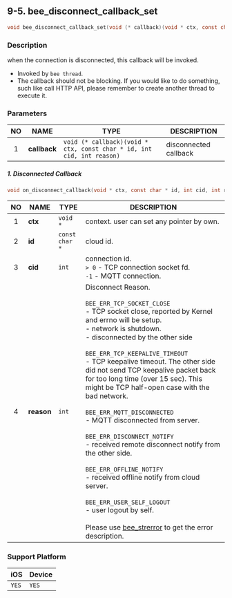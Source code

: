 ## 9-5. bee_disconnect_callback_set

```c
void bee_disconnect_callback_set(void (* callback)(void * ctx, const char * id, int cid, int reason));
```

### Description

when the connection is disconnected, this callback will be invoked.

* Invoked by `bee thread`.
* The callback should not be blocking. If you would like to do something, such like call HTTP API, please remember to create another thread to execute it.

### Parameters

| NO | NAME | TYPE | DESCRIPTION |
| :--: | -- | -- | -- |
| 1 | **callback** | `void (* callback)(void * ctx, const char * id, int cid, int reason)` | disconnected callback |

##### 1. Disconnected Callback

```c
void on_disconnect_callback(void * ctx, const char * id, int cid, int reason);
```
| NO | NAME | TYPE | DESCRIPTION |
| :--: | -- | -- | -- |
| 1 | **ctx** | `void *` | context. user can set any pointer by own. |
| 2 | **id** | `const char *` | cloud id. |
| 3 | **cid** | `int` | connection id.<br> `> 0` - TCP connection socket fd.<br> `-1` - MQTT connection. |
| 4 | **reason** | `int` | Disconnect Reason.<br><br> `BEE_ERR_TCP_SOCKET_CLOSE`<br> - TCP socket close, reported by Kernel and errno will be setup.<br> - network is shutdown.<br> - disconnected by the other side<br><br> `BEE_ERR_TCP_KEEPALIVE_TIMEOUT`<br> - TCP keepalive timeout. The other side did not send TCP keepalive packet back for too long time (over 15 sec). This might be TCP half-open case with the bad network.<br><br> `BEE_ERR_MQTT_DISCONNECTED`<br> - MQTT disconnected from server.<br><br> `BEE_ERR_DISCONNECT_NOTIFY`<br> - received remote disconnect notify from the other side.<br><br> `BEE_ERR_OFFLINE_NOTIFY`<br> - received offline notify from cloud server.<br><br> `BEE_ERR_USER_SELF_LOGOUT`<br> - user logout by self. <br><br> Please use [bee_strerror](../03_Information/3.5_bee_strerror.md) to get the error description.|

### Support Platform

| iOS | Device |
| -- | -- |
| `YES` | `YES` |
